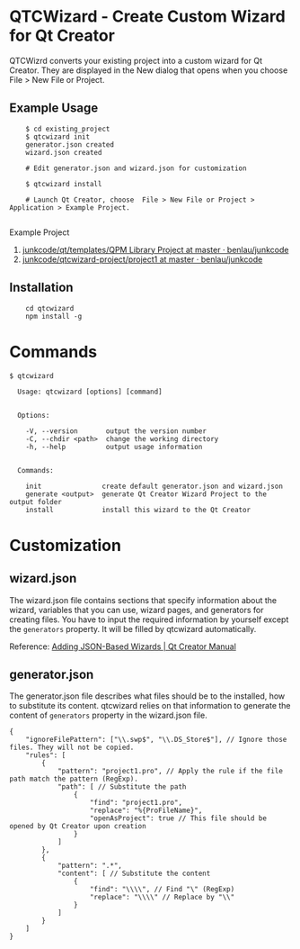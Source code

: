 QTCWizard - Create Custom Wizard for Qt Creator
======================

QTCWizrd converts your existing project into a custom wizard for Qt Creator. They are displayed in the New dialog that opens when you choose File > New File or Project.

Example Usage
------------

```
    $ cd existing_project
    $ qtcwizard init
    generator.json created
    wizard.json created
    
    # Edit generator.json and wizard.json for customization
    
    $ qtcwizard install
    
    # Launch Qt Creator, choose  File > New File or Project > Application > Example Project.
    
```

Example Project

 1. [junkcode/qt/templates/QPM Library Project at master · benlau/junkcode](https://github.com/benlau/junkcode/tree/master/qt/templates/QPM%20Library%20Project)
 1. [junkcode/qtcwizard-project/project1 at master · benlau/junkcode](https://github.com/benlau/junkcode/tree/master/qtcwizard-project/project1)

Installation
------------

```
    cd qtcwizard
    npm install -g
```

Commands
========

```
$ qtcwizard

  Usage: qtcwizard [options] [command]


  Options:

    -V, --version       output the version number
    -C, --chdir <path>  change the working directory
    -h, --help          output usage information


  Commands:

    init               create default generator.json and wizard.json
    generate <output>  generate Qt Creator Wizard Project to the output folder
    install            install this wizard to the Qt Creator
```


Customization
==============

wizard.json
-----------

The wizard.json file contains sections that specify information about the wizard, variables that you can use, wizard pages, and generators for creating files. You have to input the required information by yourself except the `generators` property. It will be filled by qtcwizard automatically.

Reference: [Adding JSON-Based Wizards | Qt Creator Manual](http://doc.qt.io/qtcreator/creator-project-wizards-json.html)


generator.json
--------------

The generator.json file describes what files should be to the installed, how to substitute its content. qtcwizard relies on that information to generate the content of `generators` property in the wizard.json file.

```
{
    "ignoreFilePattern": ["\\.swp$", "\\.DS_Store$"], // Ignore those files. They will not be copied.
    "rules": [
        {
            "pattern": "project1.pro", // Apply the rule if the file path match the pattern (RegExp).
            "path": [ // Substitute the path
                {
                    "find": "project1.pro",
                    "replace": "%{ProFileName}",
                    "openAsProject": true // This file should be opened by Qt Creator upon creation
                }
            ]
        },
        {
            "pattern": ".*",
            "content": [ // Substitute the content
                {
                    "find": "\\\\", // Find "\" (RegExp)
                    "replace": "\\\\" // Replace by "\\"
                }
            ]
        }
    ]
}
````
